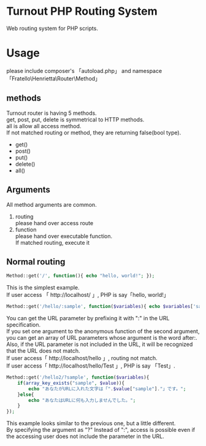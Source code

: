 # Turnout PHP Routing System
Web routing system for PHP scripts.  
# Usage
please include composer's 「autoload.php」 and namespace 「Fratello\Henrietta\Router\Method」
  
## methods
Turnout router is having 5 methods.  
get, post, put, delete is symmetrical to HTTP methods.  
all is allow all access method.  
If not matched routing or method, they are returning false(bool type).  

* get()  
* post()  
* put()  
* delete()  
* all()  
  
## Arguments
All method arguments are common.  
1. routing  
  please hand over access route  
2. function  
  please hand over executable function.  
  If matched routing, execute it
  
## Normal routing
```php
Method::get('/', function(){ echo "hello, world!"; });
```  
This is the simplest example.  
If user access 「 http://localhost/ 」, PHP is say「hello, world!」  

```php
Method::get('/hello/:sample', function($variables){ echo $variables['sample']; });
```  
You can get the URL parameter by prefixing it with ":" in the URL specification.  
If you set one argument to the anonymous function of the second argument, you can get an array of URL parameters whose argument is the word after:.  
Also, if the URL parameter is not included in the URL, it will be recognized that the URL does not match.  
If user access「 http://localhost/hello 」, routing not match.  
If user access「 http://localhost/hello/Test 」, PHP is say 「Test」.  

```php
Method::get('/hello2/?sample', function($variables){ 
    if(array_key_exists("sample", $value)){
        echo "あなたがURLに入れた文字は「".$value["sample"]."」です。";
    }else{
        echo "あなたはURLに何も入力しませんでした。";
    } 
});
```  
This example looks similar to the previous one, but a little different.  
By specifying the argument as "?" Instead of ":", access is possible even if the accessing user does not include the parameter in the URL.  
